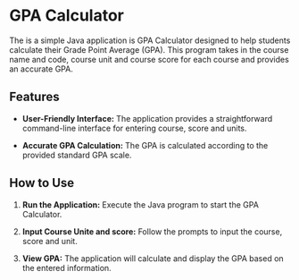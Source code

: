 # GPA Calculator

The is a simple Java application is GPA Calculator designed to help students calculate their Grade Point Average (GPA). This program takes in the course name and code, course unit and course score for each course and provides an accurate GPA.

## Features

- **User-Friendly Interface:** The application provides a straightforward command-line interface for entering course, score and units.

- **Accurate GPA Calculation:** The GPA is calculated according to the provided standard GPA scale.

## How to Use

1. **Run the Application:** Execute the Java program to start the GPA Calculator.

2. **Input Course Unite and score:** Follow the prompts to input the course, score and unit.

3. **View GPA:** The application will calculate and display the GPA based on the entered information.
